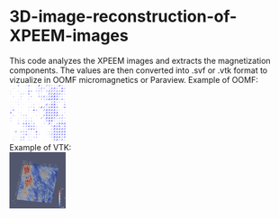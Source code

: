 # 3D-image-reconstruction-of-XPEEM-images
This code analyzes the XPEEM images and extracts the magnetization components. The values are then converted into .svf or .vtk format 
to vizualize in OOMF micromagnetics or Paraview.
Example of OOMF: <br>
<IMG SRC="Region23.png" height="100" width="100"><br>
Example of VTK: <br>
<IMG SRC="Region23_vtk.0000.png" height="100" width="100"><br>
